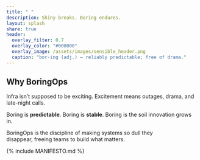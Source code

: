 ```yaml
---
title: " "
description: Shiny breaks. Boring endures.
layout: splash
share: true
header:
  overlay_filter: 0.7
  overlay_color: "#000000"
  overlay_image: /assets/images/sensible_header.png
  caption: "bor·ing (adj.) — reliably predictable; free of drama."
---
```


<!-- ## The embodiment of calm technology

Bringing order into a noisy world through:
- **Mindset**: Choose predictability, trust, and stability over hype. 
- **Discipline**: Enforce consistency, standards, and stewardship.  
- **Principle**: Recognize that innovation thrives when the foundation is solid.

This is the ground progress is built on.

We call it **BoringOps**.   -->

## Why BoringOps

Infra isn’t supposed to be exciting. Excitement means outages, drama, and late-night calls.

Boring is **predictable**. Boring is **stable**. 
Boring is the soil innovation grows in.

BoringOps is the discipline of making systems so dull they</br> 
disappear, freeing teams to build what matters.

<p/>

<!-- ## The Problem With Shiny
Shiny breaks. Boring endures.  

Innovation without stability is chaos. Stability without innovation is a graveyard.  We build the rails of progress, invisible, uncelebrated, and absolutely essential.  

Boring is not the absence of ambition. It is the foundation of trust.   -->

{% include MANIFESTO.md %}